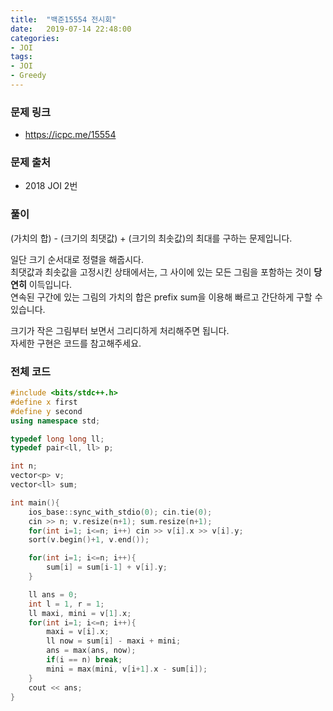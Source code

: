 ```yaml
---
title:  "백준15554 전시회"
date:   2019-07-14 22:48:00
categories:
- JOI
tags:
- JOI
- Greedy
---
```


### 문제 링크
* https://icpc.me/15554

### 문제 출처
* 2018 JOI 2번

### 풀이
(가치의 합) - (크기의 최댓값) + (크기의 최솟값)의 최대를 구하는 문제입니다.

일단 크기 순서대로 정렬을 해줍시다.<br>
최댓값과 최솟값을 고정시킨 상태에서는, 그 사이에 있는 모든 그림을 포함하는 것이 **당연히** 이득입니다.<br>
연속된 구간에 있는 그림의 가치의 합은 prefix sum을 이용해 빠르고 간단하게 구할 수 있습니다.

크기가 작은 그림부터 보면서 그리디하게 처리해주면 됩니다.<br>
자세한 구현은 코드를 참고해주세요.

### 전체 코드
```cpp
#include <bits/stdc++.h>
#define x first
#define y second
using namespace std;

typedef long long ll;
typedef pair<ll, ll> p;

int n;
vector<p> v;
vector<ll> sum;

int main(){
	ios_base::sync_with_stdio(0); cin.tie(0);
	cin >> n; v.resize(n+1); sum.resize(n+1);
	for(int i=1; i<=n; i++) cin >> v[i].x >> v[i].y;
	sort(v.begin()+1, v.end());

	for(int i=1; i<=n; i++){
		sum[i] = sum[i-1] + v[i].y;
	}

	ll ans = 0;
	int l = 1, r = 1;
	ll maxi, mini = v[1].x;
	for(int i=1; i<=n; i++){
		maxi = v[i].x;
		ll now = sum[i] - maxi + mini;
		ans = max(ans, now);
		if(i == n) break;
		mini = max(mini, v[i+1].x - sum[i]);
	}
	cout << ans;
}
```
